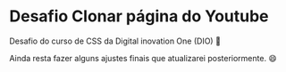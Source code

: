 # Desafio Clonar página do Youtube

Desafio do curso de CSS da Digital inovation One (DIO) :rocket:

Ainda resta fazer alguns ajustes finais que atualizarei posteriormente. :smile:

